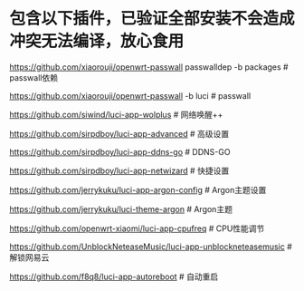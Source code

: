 # 包含以下插件，已验证全部安装不会造成冲突无法编译，放心食用

https://github.com/xiaorouji/openwrt-passwall passwalldep -b packages # passwall依赖

https://github.com/xiaorouji/openwrt-passwall -b luci # passwall

https://github.com/siwind/luci-app-wolplus # 网络唤醒++

https://github.com/sirpdboy/luci-app-advanced # 高级设置

https://github.com/sirpdboy/luci-app-ddns-go # DDNS-GO

https://github.com/sirpdboy/luci-app-netwizard # 快捷设置

https://github.com/jerrykuku/luci-app-argon-config # Argon主题设置

https://github.com/jerrykuku/luci-theme-argon # Argon主题

https://github.com/openwrt-xiaomi/luci-app-cpufreq # CPU性能调节

https://github.com/UnblockNeteaseMusic/luci-app-unblockneteasemusic # 解锁网易云

https://github.com/f8q8/luci-app-autoreboot # 自动重启
